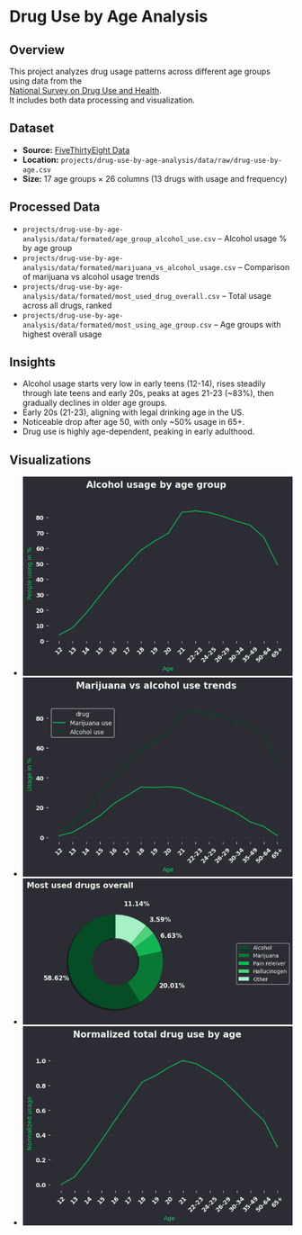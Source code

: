 # Drug Use by Age Analysis

## Overview
This project analyzes drug usage patterns across different age groups using data from the  
[National Survey on Drug Use and Health](https://github.com/fivethirtyeight/data/tree/master/drug-use-by-age).  
It includes both data processing and visualization.

## Dataset
- **Source:** [FiveThirtyEight Data](https://github.com/fivethirtyeight/data/tree/master/drug-use-by-age)  
- **Location:** `projects/drug-use-by-age-analysis/data/raw/drug-use-by-age.csv`  
- **Size:** 17 age groups × 26 columns (13 drugs with usage and frequency)  

## Processed Data
- `projects/drug-use-by-age-analysis/data/formated/age_group_alcohol_use.csv` – Alcohol usage % by age group  
- `projects/drug-use-by-age-analysis/data/formated/marijuana_vs_alcohol_usage.csv` – Comparison of marijuana vs alcohol usage trends  
- `projects/drug-use-by-age-analysis/data/formated/most_used_drug_overall.csv` – Total usage across all drugs, ranked  
- `projects/drug-use-by-age-analysis/data/formated/most_using_age_group.csv` – Age groups with highest overall usage  

## Insights
- Alcohol usage starts very low in early teens (12-14), rises steadily through late teens and early 20s, peaks at ages 21-23 (~83%), then gradually declines in older age groups.
- Early 20s (21-23), aligning with legal drinking age in the US.
- Noticeable drop after age 50, with only ~50% usage in 65+.
- Drug use is highly age-dependent, peaking in early adulthood.

## Visualizations
- ![Alcohol usage by age group](plots/alcohol_usage_by_age.png)  
- ![Marijuana vs Alcohol trend](plots/marijuana_alcohol_trends.png)  
- ![Most common drugs](plots/most_common_drugs.png)  
- ![Normalized total usage by age](plots/normalized_total_drug_use.png)  
